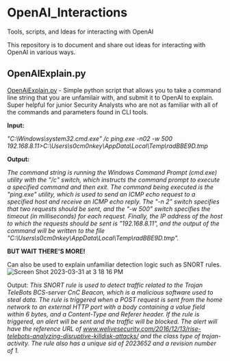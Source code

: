 # OpenAI_Interactions
Tools, scripts, and Ideas for interacting with OpenAI

This repository is to document and share out ideas for interacting with OpenAI in various ways.

## OpenAIExplain.py
[OpenAiExplain.py](https://github.com/s0cm0nkey/OpenAI_Interactions/blob/main/OpenAIExplain.py) - Simple python script that allows you to take a command line string that you are unfamilair with, and submit it to OpenAI to explain.
Super helpful for junior Security Analysts who are not as familiar with all of the commands and parameters found in CLI tools.

**Input:**

*"C:\Windows\system32.cmd.exe" /c ping.exe -n02 -w 500 192.168.8.11>C:\Users\s0cm0nkey\AppData\Local\Temp\radBBE9D.tmp*

**Output:**

*The command string is running the Windows Command Prompt (cmd.exe) utility with the "/c" switch, which instructs the command prompt to execute a specified command and then exit. The command being executed is the "ping.exe" utility, which is used to send an ICMP echo request to a specified host and receive an ICMP echo reply. The "-n 2" switch specifies that two requests should be sent, and the "-w 500" switch specifies the timeout (in milliseconds) for each request. Finally, the IP address of the host to which the requests should be sent is "192.168.8.11", and the output of the command will be written to the file "C:\Users\s0cm0nkey\AppData\Local\Temp\radBBE9D.tmp".*

**BUT WAIT THERE'S MORE!**

Can also be used to explain unfamiliar detection logic such as SNORT rules.
![Screen Shot 2023-03-31 at 3 18 16 PM](https://user-images.githubusercontent.com/74802544/229210059-baa19fa0-1269-4501-9629-1b0d48d9f244.png)

Output:
*This SNORT rule is used to detect traffic related to the Trojan TeleBots BCS-server CnC Beacon, which is a malicious software used to steal data. The rule is triggered when a POST request is sent from the home network to an external HTTP port with a body containing a value field within 6 bytes, and a Content-Type and Referer header. If the rule is triggered, an alert will be sent and the traffic will be blocked. The alert will have the reference URL of www.welivesecurity.com/2016/12/13/rise-telebots-analyzing-disruptive-killdisk-attacks/ and the class type of trojan-activity. The rule also has a unique sid of 2023652 and a revision number of 1.*
